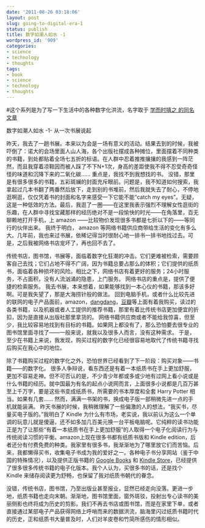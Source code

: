 ```yaml
---
date: '2011-08-26 03:18:06'
layout: post
slug: going-to-digital-era-1
status: publish
title: 数字如潮人如水 -1
wordpress_id: '909'
categories:
- science
- technology
- thoughts
tags:
- book
- science
- technology
- thoughts
---
```


#这个系列是为了写一下生活中的各种数字化洪流，名字取于 [学而时嘻之 的同名文章](http://www.geekonomics10000.com/463)

数字如潮人如水 -1- 从一次书展说起

昨天，我去了一趟书展。本来以为会是一场有意义的活动。结果去到的时候，我被吓倒了：诺大的会场里面人山人海，各个出版社摆成各种摊位，里面摆着不同种类的书籍，到处都贴着全场七五折的标语。在人群中忍着推推攘攘的我感到一阵茫然，而且我穿着凉鞋因而被人踩了不下N+1次，身高的差距使我不得不忍受奇奇怪怪的味道和沉降下来的二氧化碳......
重点是，我找不到我想找的书。
没错，那里是有很多很多的书籍，五彩斑斓的封面充斥眼前。问题是，我不知道如何搜索，我拿起过几本书翻了两番然后放下，走到别的书堆前，然后我就失去了耐心，不停地逛啊逛，仅仅凭着书的封面和名字来感受一下它能不能“catch my eyes”。无疑，这是一种低效的方法。最后，我逛了一圈——在这里我表示强烈不理解女性逛街的乐趣，在人群中寻找宝藏那样的经历绝对不是一段愉快的时光——在角落里，百无聊赖地打开手机，上 amazon ——比较物价发现很多书都是七折以下的——等同行的伙伴出来。
我终于明白， amazon 等网络书籍供应商带给生活的变化有多么大。几年前，我也来过书展，依稀记得当时很耐心地一排书一排书地找过去。可是，之后我被网络书店宠坏了，再也回不去了。

传统书店，图书馆，书展等，面临着数字化狂潮的冲击。它们更难被检索，需要顾客自己去找；它们占地不得不广阔，因为书籍总要占那么的体积；它们提供的纸质书，面临着各种损坏的风险。相比之下，网络书店有着更好的服务；24小时服务，不占面积，没有人流汹涌的隐患，上门服务。
网络书店的重点是，提供了便捷的检索服务。
我去书展，本来想着，如果能够找到一本心仪的书籍，那该多好啊。可是我失望了，那是大海捞针般的做法。
回到电脑手机，或者什么比较先进的联网的电子产品面前，amazon，[dangdang](http://book.dangdang.com/)，[豆瓣](http://book.douban.com/)等上面有着我购买，读过的各类书籍，以及机器或者人工提供的推荐书籍，那里有着比传统书店更加便宜的折扣，因为是直接从出版社那里拿货的。
网络书籍供应商或者不能给我惊喜，但至少，我比较容易地找到有目标的书籍。如果网上都没有了，那么恐怕要去很专业的图书馆里面寻找了——一般来说，就我以及很多人而言，没有这种需求。
于是，至少在书籍上来说，我发现，购买过程的数字化已经很容易地取代了传统书籍寻找后购买在我心中的地位。

除了书籍购买过程的数字化之外，恐怕世界已经看到了下一阶段：购买对象——书籍——的数字化。
很多人争辩说，看东西还是有着一本纸质书在手上更加舒服，更加不容易走神。但不可否认的是，不少青少年都或多或少地有过网上看小说或是什么书籍的经历。就中国最为有名的起点小说网而言，上面很多小说都是几百万甚至上千万字，要是这些书变成纸质书，所需要的书本厚度和全套 Harry Potter 相当。如果有几套......
然而，满满一书架的书，换成电子版一部稍微先进一点的手机就能装满。
昨天书展的时候，我稍微理解了一些偏激的人的想法，“我买书，尽量买电子版的。”我明白了 Kindle 为什么有市场，老实说，我以前认为这么一个单调的玩意儿就是傻逼，还不如多加几百美元换一台平板电脑呢。它纯粹的读书功能正是为了让那些“有着一本纸质书在手上更加舒服”的人取得一个电子化阅读行为与传统阅读习惯的平衡。amazon上现在很多书都有纸质书版和 Kindle edition，后者还分有付费免费的种类。我家里有很多书，我渐渐地为了哪里放它们而苦恼。后来，我都懒得买书，收集电子书成为我的爱好之一。各种电子书分享网站（鉴于中国的特殊情况），以及提供正版书籍的 [Google Books](http://books.google.com/) 和 [Kindle Store](http://www.amazon.com/gp/browse?kc=AG56TWVU5XWC2&node=133141011&x=7&y=9)，已经提供了很多很多传统书籍的电子化版本。我个人认为，买很多书的话，还是找个 Kindle 来储存阅读更为舒畅，也保留了我对纸质书朝代的眷念。

没错，传统书店，图书馆，乃至出版业甚至报业，显然已经走向没落。更进一步地，纸质书籍也走向末朝。渐渐地，图书馆里面，窗外斑驳，投射出专心读书的美丽侧影也终将成为历史的剪影。我们不再去书店或图书馆，而是在家里下单，或者直接通过某部电子产品获得网络上呼哨而来的数据洪流，脑海里闪过纸质书籍时代的历史，正和纸质书大量普及时，人们对羊皮卷和竹简所感伤的情形相似。
